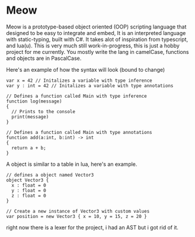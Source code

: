 # Meow
Meow is a prototype-based object oriented (OOP) scripting language that designed to be easy to integrate and embed, It is an interpreted language with static-typing, built with C#.
It takes alot of inspiration from typescript, and lua(u).
This is very much still work-in-progress, this is just a hobby project for me currently.
You mostly write the lang in camelCase, functions and objects are in PascalCase.

Here's an example of how the syntax will look (bound to change)

```
var x = 42 // Initalizes a variable with type inference
var y : int = 42 // Initalizes a variable with type annotations

// Defines a function called Main with type inference
function log(message)
{
  // Prints to the console
  print(message)
}

// Defines a function called Main with type annotations
function add(a:int, b:int) -> int
{
  return a + b;
}
```

A object is similar to a table in lua, here's an example.

```
// defines a object named Vector3
object Vector3 {
  x : float = 0
  y : float = 0
  z : float = 0
}

// Create a new instance of Vector3 with custom values
var position = new Vector3 { x = 10, y = 15, z = 20 }
```

right now there is a lexer for the project, i had an AST but i got rid of it.
